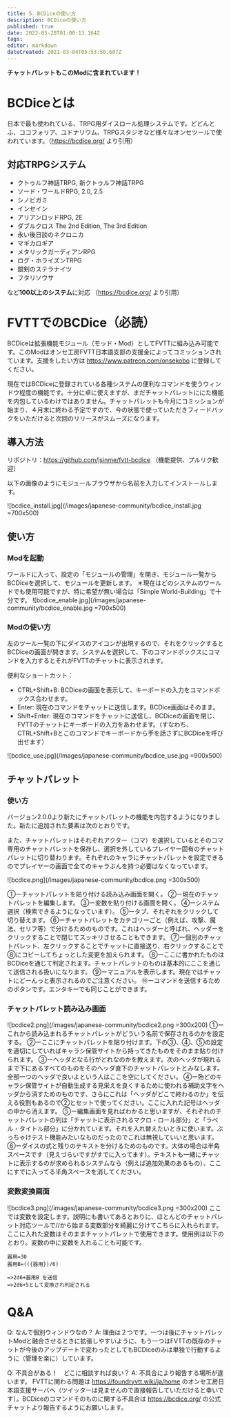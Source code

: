 ```yaml
---
title: 5．BCDiceの使い方
description: BCDiceの使い方
published: true
date: 2022-05-28T01:00:13.164Z
tags: 
editor: markdown
dateCreated: 2021-03-04T05:53:50.607Z
---
```


**チャットパレットもこのModに含まれています！**

# BCDiceとは
日本で最も使われている、TRPG用ダイスロール処理システムです。どどんとふ、ココフォリア、ユドナリウム、TRPGスタジオなど様々なオンセツールで使われています。（https://bcdice.org/ より引用）

## 対応TRPGシステム
-   クトゥルフ神話TRPG, 新クトゥルフ神話TRPG
-    ソード・ワールドRPG, 2.0, 2.5
-    シノビガミ
-    インセイン
-    アリアンロッドRPG, 2E
-    ダブルクロス The 2nd Edition, The 3rd Edition
-    永い後日談のネクロニカ
-    マギカロギア
-    メタリックガーディアンRPG
-    ログ・ホライズンTRPG
-    銀剣のステラナイツ
-    フタリソウサ

など**100以上のシステム**に対応 （https://bcdice.org/ より引用）

# FVTTでのBCDice（必読）
BCDiceは拡張機能モジュール（モッド・Mod）としてFVTTに組み込み可能です。このModはオンセ工房FVTT日本語支部の支援金によってコミッションされています。支援をしたい方は https://www.patreon.com/onsekobo に登録してください。

現在ではBCDiceに登録されている各種システムの便利なコマンドを使うウィンドウ程度の機能です。十分に卓に使えますが、まだチャットパレットににた機能を内包しているわけではありません。チャットパレットも今月にコミッションが始まり、４月末に終わる予定ですので、今の状態で使っていただきフィードバックをいただけると次回のリリースがスムーズになります。

## 導入方法
リポジトリ：https://github.com/jsinme/fvtt-bcdice
（機能提供、プルリク歓迎）

以下の画像のようにモジュールブラウザから名前を入力してインストールします。

![bcdice_install.jpg](/images/japanese-community/bcdice_install.jpg =700x500)

## 使い方

### Modを起動
ワールドに入って、設定の「モジュールの管理」を開き、モジュール一覧からBCDiceを選択して、モジュールを更新します。
＊現在はどのシステムのワールドでも使用可能ですが、特に希望が無い場合は「Simple World-Building」で十分です。
![bcdice_enable.jpg](/images/japanese-community/bcdice_enable.jpg =700x500)

### Modの使い方
左のツール一覧の下にダイスのアイコンが出現するので、それをクリックするとBCDiceの画面が開きます。システムを選択して、下のコマンドボックスにコマンドを入力するとそれがFVTTのチャットに表示されます。

便利なショートカット：
- CTRL+Shift+B: BCDiceの画面を表示して、キーボードの入力をコマンドボックス合わせます。
- Enter: 現在のコマンドをチャットに送信します。BCDice画面はそのまま。
- Shift+Enter: 現在のコマンドをチャットに送信し、BCDiceの画面を閉じ、FVTTのチャットにキーボードの入力をあわせます。（すなわち、CTRL+Shift+Bとこのコマンドでキーボードから手を話さずにBCDiceを呼び出せます）

![bcdice_use.jpg](/images/japanese-community/bcdice_use.jpg =900x500)

## チャットパレット
### 使い方
バージョン2.0.0より新たにチャットパレットの機能を内包するようになりました。新たに追加された要素は次のとおりです。

また、チャットパレットはそれぞれアクター（コマ）を選択しているとそのコマ専用のチャットパレットを保存し、選択を外しているプレイヤー固有のチャットパレットに切り替わります。それぞれのキャラにチャットパレットを設定できるのでプレイヤーの画面で全てのキャラぶんを持つ必要はなくなっています。

![bcdice.png](/images/japanese-community/bcdice.png =300x500)

①ーチャットパレットを貼り付ける読み込み画面を開く。
②ー現在のチャットパレットを編集します。
③ー変数を貼り付ける画面を開く。
④ーシステム選択（検索できるようになっています）。
⑤ータブ、それぞれをクリックして切り替えます。
⑥ーチャットパレットをカテゴリーごと（例えば、攻撃、魔法、セリフ等）で分けるためのものです。これはヘッダーと呼ばれ、ヘッダーをクリックすることで閉じてスッキリさせることもできます。
⑦ー個別のチャットパレット、左クリックすることでチャットに直接送り、右クリックすることで⑧にコピーしてちょっとした変更を加えられます。
⑧ーここに書かれたものはBCDiceを通じて判定されます。チャットパレットのものは基本的にここを通じて送信される扱いになります。
⑨ーマニュアルを表示します。現在ではチャットにどーんっと表示されるのでご注意ください。
⑩ーコマンドを送信するためのボタンです。エンタキーでも同じことができます。

### チャットパレット読み込み画面
![bcdice2.png](/images/japanese-community/bcdice2.png =300x200)
①ーこれから読み込まれるチャットパレットがどういう名前で保存されるのかを設定する。
②ーここにチャットパレットを貼り付けます。下の③、④、⑤の設定を適切にしていればキャラシ保管サイトから持ってきたものをそのまま貼り付けられます。
③ーヘッダとなる行がどれなのかを教えます。次のヘッダが現れるまで下にあるすべてのものをそのヘッダ直下のチャットパレットとみなします。全部一つのヘッダで良いよという人はここを空にしてください。
④ー殆どのキャラシ保管サイトが自動生成する見栄えを良くするために使われる補助文字をヘッダから消すためのものです、さらにこれは「ヘッダがどこで終わるのか」を伝える役割もあるので②とセットで使ってください。ここに入れた記号はヘッダの中から消えます。
⑤ー編集画面を見ればわかると思いますが、それぞれのチャットパレットの列は「チャットに表示されるマクロ・ロール部分」と「ラベル・タイトル部分」に分かれています。それを入れ替えたいときに使います。ぶっちゃけテスト機能みたいなものだったのでこれは無視していいと思います。
⑥ーダイスの式と残りのテキストを分けるためのものです。大体の場合は半角スペースです（見えづらいですがすでに入ってます）。テキストも一緒にチャットに表示するのが求められるシステムなら（例えば追加効果のあるもの）、ここにすでに入ってる半角スペースを消してください。

### 変数変換画面
![bcdice3.png](/images/japanese-community/bcdice3.png =300x200)
ここでは変数を設定します。説明にも書いてあるとおりに、ほとんどのチャットパレット対応ツールで//から始まる変数部分を綺麗に分けてこちらに入れられます。ここに入れた変数はそのままチャットパレットで使用できます。使用例は以下のとおり。変数の中に変数を入れることも可能です。

```
器用=30
器用B=(({器用})/6)

=>2d6+器用B を送信
=>2d6+5として変換され判定される
```

# Q&A

Q: なんで個別ウィンドウなの？
A: 理由は２つです。一つは後にチャットパレットModと融合させるときに拡張しやすいように、もう一つはFVTTの既存のチャットが今後のアップデートで変わったとしてもBCDiceのみは単独で行動するように（管理を楽に）しています。

Q: 不具合がある！　どこに相談すれば良い？
A: 不具合により報告する場所が違います。 FVTTに関わる問題は https://foundryvtt.wiki/ja/home のオンセ工房日本語支援サーバへ（ツイッターは見ませんので直接報告していただけると幸いです）。BCDiceのコマンドそのものに関する不具合は https://bcdice.org/ の公式チャットより報告するようにお願いします。